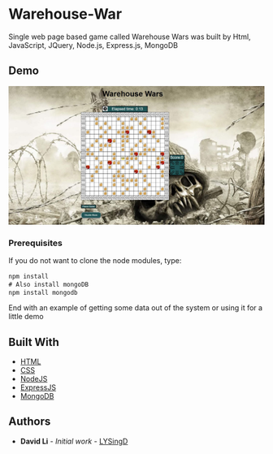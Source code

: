 # Warehouse-War
Single web page based game called Warehouse Wars was built by Html, JavaScript, JQuery, Node.js, Express.js, MongoDB

## Demo
<img src="./static_files/src/imgs/demo.jpg">

### Prerequisites

If you do not want to clone the node modules, type:

```
npm install
# Also install mongoDB
npm install mongodb

```

End with an example of getting some data out of the system or using it for a little demo


## Built With

* [HTML](https://developer.mozilla.org/kab/docs/Web/HTML)
* [CSS](https://developer.mozilla.org/kab/docs/Web/CSS)
* [NodeJS](https://nodejs.org)
* [ExpressJS](https://expressjs.com)
* [MongoDB](https://www.mongodb.com)


## Authors

* **David Li** - *Initial work* - [LYSingD](https://github.com/LYSingD)
